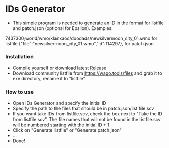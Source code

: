 # IDs Generator
* This simple program is needed to generate an ID in the format for listfile and patch.json (optional for Epsilon). Examples:

7437300;world/wmo/klanxaoc/doodads/newsilvermoon_city_01.wmo for listfile
{"file":"newsilvermoon_city_01.wmo","id":114297}, for patch.json

### Installation

* Compile yourself or download latest [Release](https://github.com/MuDaK-bit/IDs-Generator/releases)
* Download community listfile from https://wago.tools/files and grab it to exe directory, rename it to "listfile".

### How to use

* Open IDs Generator and specify the initial ID
* Specify the path to the files that should be in patch.json/list file.scv
* If you want take IDs from listfile.scv, check the box next to "Take the ID from listfile.scv". The file names that will not be found in the listfile.scv will be numbered starting with the initial ID + 1
* Click on "Generate listfile" or "Generate patch.json"
* ...
* Done!



